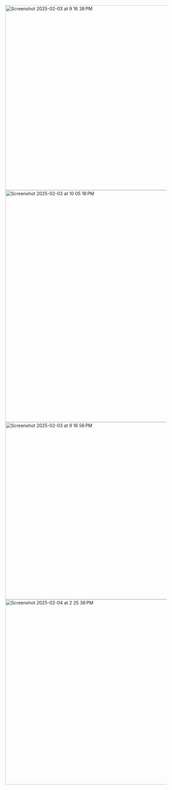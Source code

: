 <img width="577" alt="Screenshot 2025-02-03 at 9 16 38 PM" src="https://github.com/user-attachments/assets/142ceeec-1a30-4551-a35f-aba03ea77377" />
<img width="724" alt="Screenshot 2025-02-03 at 10 05 18 PM" src="https://github.com/user-attachments/assets/420af13f-4b74-45de-816d-2a1e9a15331f" />
<img width="553" alt="Screenshot 2025-02-03 at 9 16 56 PM" src="https://github.com/user-attachments/assets/be68a7db-f8a0-4d6f-8f89-1d92fe36d881" />
<img width="578" alt="Screenshot 2025-02-04 at 2 25 38 PM" src="https://github.com/user-attachments/assets/b2cc3862-65ac-471d-a05b-fb1c91fa87b7" />
